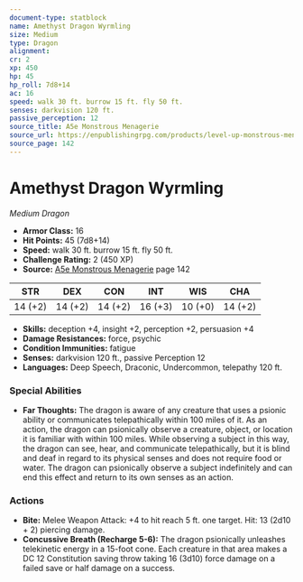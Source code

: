 ```yaml
---
document-type: statblock
name: Amethyst Dragon Wyrmling
size: Medium
type: Dragon
alignment: 
cr: 2
xp: 450
hp: 45
hp_roll: 7d8+14
ac: 16
speed: walk 30 ft. burrow 15 ft. fly 50 ft.
senses: darkvision 120 ft. 
passive_perception: 12
source_title: A5e Monstrous Menagerie
source_url: https://enpublishingrpg.com/products/level-up-monstrous-menagerie-a5e
source_page: 142
---
```


# Amethyst Dragon Wyrmling

*Medium* *Dragon*

- **Armor Class:** 16
- **Hit Points:** 45 (7d8+14)
- **Speed:** walk 30 ft. burrow 15 ft. fly 50 ft.
- **Challenge Rating:** 2 (450 XP)
- **Source:** [A5e Monstrous Menagerie](https://enpublishingrpg.com/products/level-up-monstrous-menagerie-a5e) page 142

| STR | DEX | CON | INT | WIS | CHA |
| --- | --- | --- | --- | --- | --- |
| 14 (+2) | 14 (+2) | 14 (+2) | 16 (+3) | 10 (+0) | 14 (+2) |

- **Skills:** deception +4, insight +2, perception +2, persuasion +4
- **Damage Resistances:** force, psychic
- **Condition Immunities:** fatigue
- **Senses:** darkvision 120 ft., passive Perception 12
- **Languages:** Deep Speech, Draconic, Undercommon, telepathy 120 ft.

### Special Abilities

- **Far Thoughts:** The dragon is aware of any creature that uses a psionic ability or communicates telepathically within 100 miles of it. As an action, the dragon can psionically observe a creature, object, or location it is familiar with within 100 miles. While observing a subject in this way, the dragon can see, hear, and communicate telepathically, but it is blind and deaf in regard to its physical senses and does not require food or water. The dragon can psionically observe a subject indefinitely and can end this effect and return to its own senses as an action.

### Actions

- **Bite:** Melee Weapon Attack: +4 to hit  reach 5 ft.  one target. Hit: 13 (2d10 + 2) piercing damage.
- **Concussive Breath (Recharge 5-6):** The dragon psionically unleashes telekinetic energy in a 15-foot cone. Each creature in that area makes a DC 12 Constitution saving throw  taking 16 (3d10) force damage on a failed save or half damage on a success.

